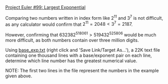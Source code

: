 [Project Euler #99: Largest Exponential](https://www.hackerrank.com/contests/projecteuler/challenges/euler099/problem)

Comparing two numbers written in index form like $2^{11}$ and $3^7$ is not difficult, as any calculator would confirm that $2^{11} = 2048 \lt 3^7 = 2187$.

However, confirming that $632382^{518061} \gt 519432^{525806}$ would be much more difficult, as both numbers contain over three million digits.

Using <a href="resources/documents/0099_base_exp.txt">base_exp.txt</a> (right click and 'Save Link/Target As...'), a 22K text file containing one thousand lines with a base/exponent pair on each line, determine which line number has the greatest numerical value.</p>

<p class="smaller">NOTE: The first two lines in the file represent the numbers in the example given above.</p>
